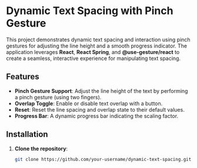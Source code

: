 # Dynamic Text Spacing with Pinch Gesture

This project demonstrates dynamic text spacing and interaction using pinch gestures for adjusting the line height and a smooth progress indicator. The application leverages **React**, **React Spring**, and **@use-gesture/react** to create a seamless, interactive experience for manipulating text spacing.

## Features
- **Pinch Gesture Support**: Adjust the line height of the text by performing a pinch gesture (using two fingers).
- **Overlap Toggle**: Enable or disable text overlap with a button.
- **Reset**: Reset the line spacing and overlap state to their default values.
- **Progress Bar**: A dynamic progress bar indicating the scaling factor.

## Installation

1. **Clone the repository**:

   ```bash
   git clone https://github.com/your-username/dynamic-text-spacing.git
